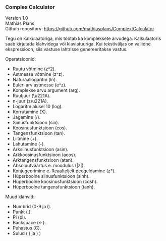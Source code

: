 ### Complex Calculator
Version 1.0  
Mathias Plans  
Github repository: https://github.com/mathiasplans/ComplextCalculator  

Tegu on kalkulaatoriga, mis töötab ka kompleksete arvudega. Kalkulaatoris saab kirjutada klahvidega või klaviatuuriga.
Kui tekstiväljas on valiidne ekspressioon, siis vastuse lahtrisse genereeritakse vastus.

Operatsioonid:
* Ruutu võtmine (z^2).
* Astmesse võtmine (z^z).
* Naturaallogaritm (ln).
* Euleri arv astmesse (e^z).
* Komplekse arvu argument (arg).
* Ruutjuur (\u221A).
* n-juur (z\u221A).
* Logaritm alusel 10 (log).
* Korrutamine (X).
* Jagamine (/).
* Siinusfunktsioon (sin).
* Koosinusfunktsioon (cos).
* Tangensfunktsioon (tan).
* Liitmine (+).
* Lahutamine (-).
* Arksiinusfunktsioon (asin).
* Arkkoosinusfunktsioon (acos).
* Arktangensfunktsioon (atan).
* Absoluutväärtus e. moodulus (|z|).
* Konjugeerimine e. Reaalteljelt peegeldamine (z*).
* Hüperboolne siinusfunktsioon (sinh).
* Hüperboolne koosinusfunktsioon (cosh).
* Hüperboolne tangensfunktsioon (tanh).

Muud klahvid:
* Numbrid (0-9 ja i).
* Punkt (.).
* Pi (pi).
* Backspace (<-).
* Puhastus (C).
* Sulud ( ( ja ) )
